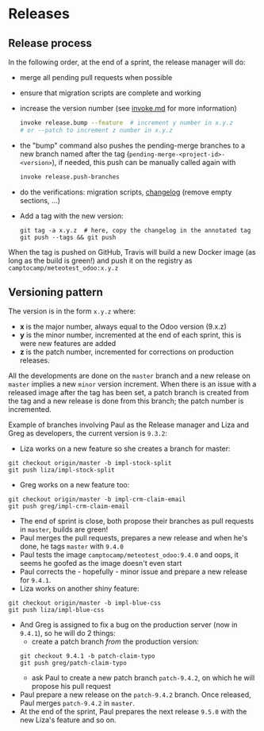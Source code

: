 # Releases

## Release process

In the following order, at the end of a sprint, the release manager will do:

* merge all pending pull requests when possible
* ensure that migration scripts are complete and working
* increase the version number (see [invoke.md](invoke.md#releasebump) for more information)

  ```bash
  invoke release.bump --feature  # increment y number in x.y.z
  # or --patch to increment z number in x.y.z
  ```

* the "bump" command also pushes the pending-merge branches to a new branch named after the tag (`pending-merge-<project-id>-<version>`), if needed, this push can be manually called again with

  ```bash
  invoke release.push-branches
  ```

* do the verifications: migration scripts, [changelog](../HISTORY.rst) (remove empty sections, ...)
* Add a tag with the new version:

  ```
  git tag -a x.y.z  # here, copy the changelog in the annotated tag
  git push --tags && git push
  ```

When the tag is pushed on GitHub, Travis will build a new Docker image (as
long as the build is green!) and push it on the registry as `camptocamp/meteotest_odoo:x.y.z`

## Versioning pattern

The version is in the form `x.y.z` where:

* **x** is the major number, always equal to the Odoo version (9.x.z)
* **y** is the minor number, incremented at the end of each sprint, this is
  were new features are added
* **z** is the patch number, incremented for corrections on production releases.

All the developments are done on the `master` branch and a new release on
`master` implies a new `minor` version increment.
When there is an issue with a released image after the tag has been set, a
patch branch is created from the tag and a new release is done from this
branch; the patch number is incremented.

Example of branches involving Paul as the Release manager and Liza and Greg as
developers, the current version is `9.3.2`:

* Liza works on a new feature so she creates a branch for master:

```
git checkout origin/master -b impl-stock-split
git push liza/impl-stock-split
```

* Greg works on a new feature too:
```
git checkout origin/master -b impl-crm-claim-email
git push greg/impl-crm-claim-email
```
* The end of sprint is close, both propose their branches as pull requests in
  `master`, builds are green!
* Paul merges the pull requests, prepares a new release and when he's done, he
  tags `master` with `9.4.0`
* Paul tests the image `camptocamp/meteotest_odoo:9.4.0` and oops, it seems he
  goofed as the image doesn't even start
* Paul corrects the - hopefully - minor issue and prepare a new release for
  `9.4.1`.
* Liza works on another shiny feature:
```
git checkout origin/master -b impl-blue-css
git push liza/impl-blue-css
```
* And Greg is assigned to fix a bug on the production server (now in `9.4.1`),
  so he will do 2 things:
  * create a patch branch *from* the production version:
  ```
  git checkout 9.4.1 -b patch-claim-typo
  git push greg/patch-claim-typo
  ```
  * ask Paul to create a new patch branch `patch-9.4.2`, on which he will
    propose his pull request
* Paul prepare a new release on the `patch-9.4.2` branch. Once released, Paul merges `patch-9.4.2` in `master`.
* At the end of the sprint, Paul prepares the next release `9.5.0` with the new Liza's feature and so on.
